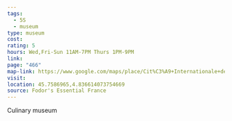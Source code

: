 ```yaml
---
tags:
  - 5S
  - museum
type: museum
cost: 
rating: 5
hours: Wed,Fri-Sun 11AM-7PM Thurs 1PM-9PM
link: 
page: "466"
map-link: https://www.google.com/maps/place/Cit%C3%A9+Internationale+de+la+Gastronomie+de+Lyon/@45.7592484,4.8347786,19z/data=!4m6!3m5!1s0x47f4eb01f85a9465:0xb28373ea984d9e76!8m2!3d45.7595259!4d4.8365646!16s%2Fg%2F11hdq_8y00?entry=ttu&g_ep=EgoyMDI0MDkyNS4wIKXMDSoASAFQAw%3D%3D
visit: 
location: 45.7586965,4.836614073754669
source: Fodor's Essential France
---
```

Culinary museum